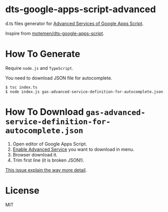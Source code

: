 dts-google-apps-script-advanced
====

d.ts files generator for [Advanced Services of Google Apps Script](https://developers.google.com/apps-script/guides/services/advanced).

Inspire from [motemen/dts-google-apps-script](https://github.com/motemen/dts-google-apps-script).

# How To Generate

Require `node.js` and `TypeScript`.

You need to download JSON file for autocomplete.

```console
$ tsc index.ts
$ node index.js gas-advanced-service-definition-for-autocomplete.json
```

# How To Download `gas-advanced-service-definition-for-autocomplete.json`

1. Open editor of Google Apps Script.
1. [Enable Advanced Service](https://developers.google.com/apps-script/guides/services/advanced#enabling_advanced_services) you want to download in menu.
1. Browser download it.
1. Trim first line (it is broken JSON!).

[This issue explain the way more detail](https://github.com/mtgto/dts-google-apps-script-advanced/issues/5#issuecomment-546321498).

# License

MIT

